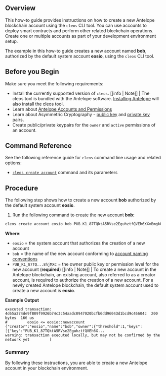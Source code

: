## Overview

This how-to guide provides instructions on how to create a new Antelope blockchain account using the `cleos` CLI tool. You can use accounts to deploy smart contracts and perform other related blockchain operations. Create one or multiple accounts as part of your development environment setup.

The example in this how-to guide creates a new account named **bob**, authorized by the default system account **eosio**, using the `cleos` CLI tool.

## Before you Begin

Make sure you meet the following requirements:

* Install the currently supported version of `cleos`.
[[info | Note]]
| The cleos tool is bundled with the Antelope software. [Installing Antelope](../../00_install/index.md) will also install the cleos tool.
* Learn about [Antelope Accounts and Permissions](/protocol-guides/04_accounts_and_permissions.md)
* Learn about Asymmetric Cryptography - [public key](/glossary.md#public-key) and [private key](/glossary.md#private-key) pairs.
* Create public/private keypairs for the `owner` and `active` permissions of an account.

## Command Reference

See the following reference guide for `cleos` command line usage and related options:
* [`cleos create account`](../03_command-reference/create/account.md) command and its parameters

## Procedure

The following step shows how to create a new account **bob** authorized by the default system account **eosio**.

1. Run the following command to create the new account **bob**:

```sh
cleos create account eosio bob PUB_K1_87TQktA5RVse2EguhztfQVEh6XXxBmgkU8b4Y5YnGvtY8hjMXC
```
**Where**:
* `eosio` = the system account that authorizes the creation of a new account
* `bob` = the name of the new account conforming to [account naming conventions](/protocol-guides/04_accounts_and_permissions.md#2-accounts)
* `PUB_K1_87TQ...8hjMXC` = the owner public key or permission level for the new account (**required**)
[[info | Note]]
| To create a new account in the Antelope blockchain, an existing account, also referred to as a creator account, is required to authorize the creation of a new account. For a newly created Antelope blockchain, the default system account used to create a new account is **eosio**.

**Example Output**

```console
executed transaction: 4d65a274de9f809f9926b74c3c54aadc0947020bcfb6dd96043d1bcd9c46604c  200 bytes  166 us
#         eosio <= eosio::newaccount            {"creator":"eosio","name":"bob","owner":{"threshold":1,"keys":[{"key":"PUB_K1_87TQktA5RVse2EguhztfQVEh6X...
warning: transaction executed locally, but may not be confirmed by the network yet         ]
```

### Summary

By following these instructions, you are able to create a new Antelope account in your blockchain environment.
